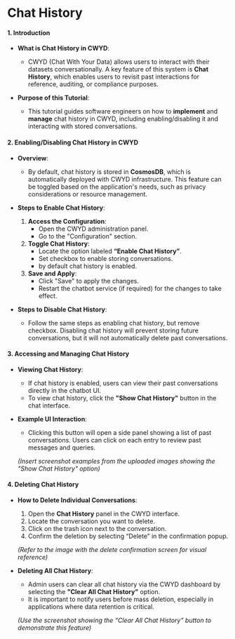 
# Chat History
#### **1. Introduction**
- **What is Chat History in CWYD**:
  - CWYD (Chat With Your Data) allows users to interact with their datasets conversationally. A key feature of this system is **Chat History**, which enables users to revisit past interactions for reference, auditing, or compliance purposes.

- **Purpose of this Tutorial**:
  - This tutorial guides software engineers on how to **implement** and **manage** chat history in CWYD, including enabling/disabling it and interacting with stored conversations.



#### **2. Enabling/Disabling Chat History in CWYD**

- **Overview**:
  - By default, chat history is stored in **CosmosDB**, which is automatically deployed with CWYD infrastructure. This feature can be toggled based on the application's needs, such as privacy considerations or resource management.

- **Steps to Enable Chat History**:
  1. **Access the Configuration**:
     - Open the CWYD administration panel.
     - Go to the "Configuration" section.
  2. **Toggle Chat History**:
     - Locate the option labeled **“Enable Chat History”**.
     - Set checkbox to enable storing conversations.
     - by default chat history is enabled.
  3. **Save and Apply**:
     - Click "Save" to apply the changes.
     - Restart the chatbot service (if required) for the changes to take effect.

- **Steps to Disable Chat History**:
  - Follow the same steps as enabling chat history, but remove checkbox. Disabling chat history will prevent storing future conversations, but it will not automatically delete past conversations.



#### **3. Accessing and Managing Chat History**

- **Viewing Chat History**:
  - If chat history is enabled, users can view their past conversations directly in the chatbot UI.
  - To view chat history, click the **"Show Chat History"** button in the chat interface.

- **Example UI Interaction**:
  - Clicking this button will open a side panel showing a list of past conversations. Users can click on each entry to review past messages and queries.

  *(Insert screenshot examples from the uploaded images showing the "Show Chat History" option)*


#### **4. Deleting Chat History**

- **How to Delete Individual Conversations**:
  1. Open the **Chat History** panel in the CWYD interface.
  2. Locate the conversation you want to delete.
  3. Click on the trash icon next to the conversation.
  4. Confirm the deletion by selecting “Delete” in the confirmation popup.

  *(Refer to the image with the delete confirmation screen for visual reference)*

- **Deleting All Chat History**:
  - Admin users can clear all chat history via the CWYD dashboard by selecting the **"Clear All Chat History"** option.
  - It is important to notify users before mass deletion, especially in applications where data retention is critical.

  *(Use the screenshot showing the “Clear All Chat History” button to demonstrate this feature)*
